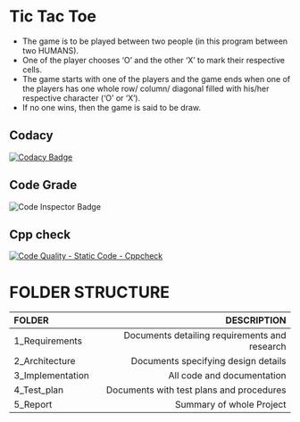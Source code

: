 # Tic Tac Toe
- The game is to be played between two people (in this program between two HUMANS).
- One of the player chooses ‘O’ and the other ‘X’ to mark their respective cells.
- The game starts with one of the players and the game ends when one of the players has one whole row/ column/ diagonal filled with his/her respective character (‘O’ or ‘X’).
- If no one wins, then the game is said to be draw.

## Codacy
[![Codacy Badge](https://app.codacy.com/project/badge/Grade/2cd80779fd294e6c90c6c883725a3a0b)](https://www.codacy.com/gh/grautela678/M1_game_tic_tac_toe/dashboard?utm_source=github.com&amp;utm_medium=referral&amp;utm_content=grautela678/M1_game_tic_tac_toe&amp;utm_campaign=Badge_Grade)
## Code Grade
![Code Inspector Badge](https://api.codiga.io/project/29900/status/svg)
## Cpp check
[![Code Quality - Static Code - Cppcheck](https://github.com/grautela678/M1_game_tic_tac_toe/actions/workflows/c-cpp.yml/badge.svg)](https://github.com/grautela678/M1_game_tic_tac_toe/actions/workflows/c-cpp.yml)
# FOLDER STRUCTURE
| FOLDER | DESCRIPTION |
| :---        |        ---: |
|1_Requirements   | Documents detailing requirements and research   | 
| 2_Architecture | Documents specifying design details   | 
| 3_Implementation   | All code and documentation | 
| 4_Test_plan  | Documents with test plans and procedures  | 
| 5_Report  | Summary of whole Project  | 
